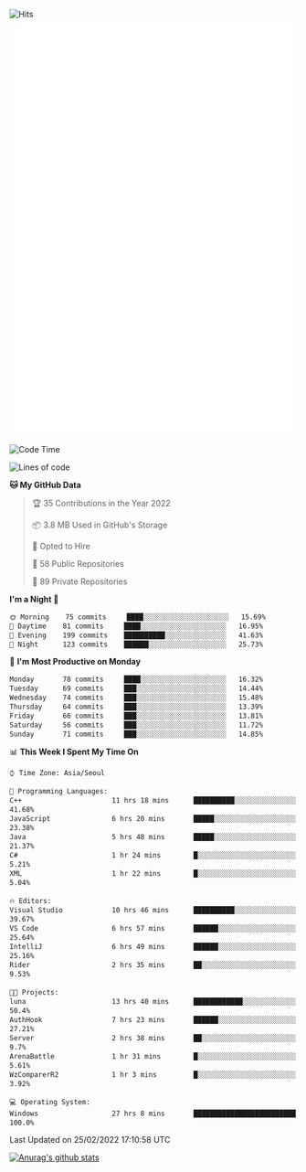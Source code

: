 ![Hits](https://hits.seeyoufarm.com/api/count/incr/badge.svg?url=https%3A%2F%2Fgithub.com%2Fkokose1234&count_bg=%2379C83D&title_bg=%23555555&icon=apple.svg&icon_color=%23E7E7E7&title=hits&edge_flat=false)
<br/>
![Metrics](https://github.com/kokose1234/kokose1234/blob/main/github-metrics.svg)

<!--START_SECTION:waka-->
![Code Time](http://img.shields.io/badge/Code%20Time-510%20hrs%2036%20mins-blue)

![Lines of code](https://img.shields.io/badge/From%20Hello%20World%20I%27ve%20Written-8%20Million%20lines%20of%20code-blue)

**🐱 My GitHub Data** 

> 🏆 35 Contributions in the Year 2022
 > 
> 📦 3.8 MB Used in GitHub's Storage 
 > 
> 💼 Opted to Hire
 > 
> 📜 58 Public Repositories 
 > 
> 🔑 89 Private Repositories  
 > 
**I'm a Night 🦉** 

```text
🌞 Morning    75 commits     ████░░░░░░░░░░░░░░░░░░░░░   15.69% 
🌆 Daytime    81 commits     ████░░░░░░░░░░░░░░░░░░░░░   16.95% 
🌃 Evening    199 commits    ██████████░░░░░░░░░░░░░░░   41.63% 
🌙 Night      123 commits    ██████░░░░░░░░░░░░░░░░░░░   25.73%

```
📅 **I'm Most Productive on Monday** 

```text
Monday       78 commits     ████░░░░░░░░░░░░░░░░░░░░░   16.32% 
Tuesday      69 commits     ███░░░░░░░░░░░░░░░░░░░░░░   14.44% 
Wednesday    74 commits     ███░░░░░░░░░░░░░░░░░░░░░░   15.48% 
Thursday     64 commits     ███░░░░░░░░░░░░░░░░░░░░░░   13.39% 
Friday       66 commits     ███░░░░░░░░░░░░░░░░░░░░░░   13.81% 
Saturday     56 commits     ███░░░░░░░░░░░░░░░░░░░░░░   11.72% 
Sunday       71 commits     ███░░░░░░░░░░░░░░░░░░░░░░   14.85%

```


📊 **This Week I Spent My Time On** 

```text
⌚︎ Time Zone: Asia/Seoul

💬 Programming Languages: 
C++                      11 hrs 18 mins      ██████████░░░░░░░░░░░░░░░   41.68% 
JavaScript               6 hrs 20 mins       █████░░░░░░░░░░░░░░░░░░░░   23.38% 
Java                     5 hrs 48 mins       █████░░░░░░░░░░░░░░░░░░░░   21.37% 
C#                       1 hr 24 mins        █░░░░░░░░░░░░░░░░░░░░░░░░   5.21% 
XML                      1 hr 22 mins        █░░░░░░░░░░░░░░░░░░░░░░░░   5.04%

🔥 Editors: 
Visual Studio            10 hrs 46 mins      ██████████░░░░░░░░░░░░░░░   39.67% 
VS Code                  6 hrs 57 mins       ██████░░░░░░░░░░░░░░░░░░░   25.64% 
IntelliJ                 6 hrs 49 mins       ██████░░░░░░░░░░░░░░░░░░░   25.16% 
Rider                    2 hrs 35 mins       ██░░░░░░░░░░░░░░░░░░░░░░░   9.53%

🐱‍💻 Projects: 
luna                     13 hrs 40 mins      ████████████░░░░░░░░░░░░░   50.4% 
AuthHook                 7 hrs 23 mins       ██████░░░░░░░░░░░░░░░░░░░   27.21% 
Server                   2 hrs 38 mins       ██░░░░░░░░░░░░░░░░░░░░░░░   9.7% 
ArenaBattle              1 hr 31 mins        █░░░░░░░░░░░░░░░░░░░░░░░░   5.61% 
WzComparerR2             1 hr 3 mins         █░░░░░░░░░░░░░░░░░░░░░░░░   3.92%

💻 Operating System: 
Windows                  27 hrs 8 mins       █████████████████████████   100.0%

```


 Last Updated on 25/02/2022 17:10:58 UTC
<!--END_SECTION:waka-->

[![Anurag's github stats](https://github-readme-stats.vercel.app/api?username=kokose1234&theme=dracula)](https://github.com/anuraghazra/github-readme-stats)



	
